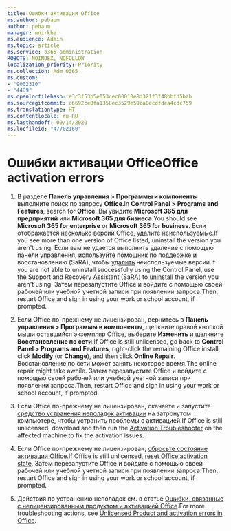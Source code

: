 ```yaml
---
title: Ошибки активации Office
ms.author: pebaum
author: pebaum
manager: mnirkhe
ms.audience: Admin
ms.topic: article
ms.service: o365-administration
ROBOTS: NOINDEX, NOFOLLOW
localization_priority: Priority
ms.collection: Adm_O365
ms.custom:
- "9002310"
- "4489"
ms.openlocfilehash: e3c3f53b5e053cec00010e8d321f3f48bbfd5bab
ms.sourcegitcommit: c6692ce0fa1358ec3529e59ca0ecdfdea4cdc759
ms.translationtype: HT
ms.contentlocale: ru-RU
ms.lasthandoff: 09/14/2020
ms.locfileid: "47702160"
---
```

# <a name="office-activation-errors"></a><span data-ttu-id="25e2a-102">Ошибки активации Office</span><span class="sxs-lookup"><span data-stu-id="25e2a-102">Office activation errors</span></span>

1. <span data-ttu-id="25e2a-103">В разделе **Панель управления > Программы и компоненты** выполните поиск по запросу **Office**.</span><span class="sxs-lookup"><span data-stu-id="25e2a-103">In **Control Panel > Programs and Features**, search for **Office**.</span></span> <span data-ttu-id="25e2a-104">Вы увидите **Microsoft 365 для предприятий** или **Microsoft 365 для бизнеса**.</span><span class="sxs-lookup"><span data-stu-id="25e2a-104">You should see **Microsoft 365 for enterprise** or **Microsoft 365 for business**.</span></span> <span data-ttu-id="25e2a-105">Если отображается несколько версий Office, удалите неиспользуемые.</span><span class="sxs-lookup"><span data-stu-id="25e2a-105">If you see more than one version of Office listed, uninstall the version you aren't using.</span></span> <span data-ttu-id="25e2a-106">Если вам не удается выполнить удаление с помощью панели управления, используйте помощник по поддержке и восстановлению (SaRA), чтобы [удалить](https://aka.ms/SARA-OfficeUninstall-Alchemy) неиспользуемые версии.</span><span class="sxs-lookup"><span data-stu-id="25e2a-106">If you are not able to uninstall successfully using the Control Panel, use the Support and Recovery Assistant (SaRA) to [uninstall](https://aka.ms/SARA-OfficeUninstall-Alchemy) the version you aren't using.</span></span> <span data-ttu-id="25e2a-107">Затем перезапустите Office и войдите с помощью своей рабочей или учебной учетной записи при появлении запроса.</span><span class="sxs-lookup"><span data-stu-id="25e2a-107">Then, restart Office and sign in using your work or school account, if prompted.</span></span> 

2. <span data-ttu-id="25e2a-108">Если Office по-прежнему не лицензирован, вернитесь в **Панель управления > Программы и компоненты**, щелкните правой кнопкой мыши оставшийся экземпляр Office, выберите **Изменить** и щелкните **Восстановление по сети**.</span><span class="sxs-lookup"><span data-stu-id="25e2a-108">If Office is still unlicensed, go back to **Control Panel > Programs and Features**, right-click the remaining Office install, click **Modify** (or **Change**), and then click **Online Repair**.</span></span> <span data-ttu-id="25e2a-109">Восстановление по сети может занять некоторое время.</span><span class="sxs-lookup"><span data-stu-id="25e2a-109">The online repair might take awhile.</span></span> <span data-ttu-id="25e2a-110">Затем перезапустите Office и войдите с помощью своей рабочей или учебной учетной записи при появлении запроса.</span><span class="sxs-lookup"><span data-stu-id="25e2a-110">Then, restart Office and sign in using your work or school account, if prompted.</span></span> 

3. <span data-ttu-id="25e2a-111">Если Office по-прежнему не лицензирован, скачайте и запустите [средство устранения неполадок активации](https://aka.ms/SARA-OfficeActivation-Alchemy) на затронутом компьютере, чтобы устранить проблемы с активацией.</span><span class="sxs-lookup"><span data-stu-id="25e2a-111">If Office is still unlicensed, download and then run the [Activation Troubleshooter](https://aka.ms/SARA-OfficeActivation-Alchemy) on the affected machine to fix the activation issues.</span></span> 

4. <span data-ttu-id="25e2a-112">Если Office по-прежнему не лицензирован, [сбросьте состояние активации Office](https://docs.microsoft.com/office365/troubleshoot/activation/reset-office-365-proplus-activation-state).</span><span class="sxs-lookup"><span data-stu-id="25e2a-112">If Office is still unlicensed, [reset Office activation state](https://docs.microsoft.com/office365/troubleshoot/activation/reset-office-365-proplus-activation-state).</span></span> <span data-ttu-id="25e2a-113">Затем перезапустите Office и войдите с помощью своей рабочей или учебной учетной записи при появлении запроса.</span><span class="sxs-lookup"><span data-stu-id="25e2a-113">Then, restart Office and sign in using your work or school account, if prompted.</span></span>  

5. <span data-ttu-id="25e2a-114">Действия по устранению неполадок см. в статье [Ошибки, связанные с нелицензированным продуктом и активацией Office](https://support.office.com/article/unlicensed-product-and-activation-errors-in-office-0d23d3c0-c19c-4b2f-9845-5344fedc4380).</span><span class="sxs-lookup"><span data-stu-id="25e2a-114">For more troubleshooting actions, see [Unlicensed Product and activation errors in Office](https://support.office.com/article/unlicensed-product-and-activation-errors-in-office-0d23d3c0-c19c-4b2f-9845-5344fedc4380).</span></span>

